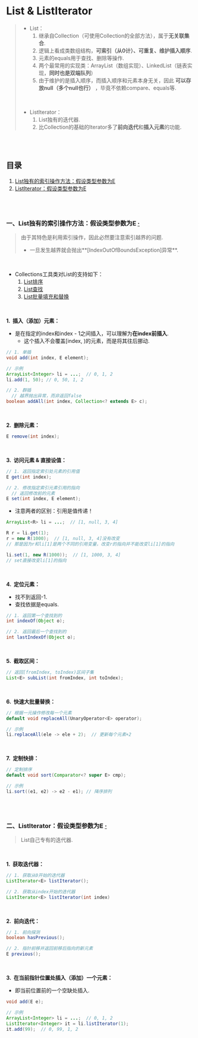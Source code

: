 # List & ListIterator
> - List：
>   1. 继承自Collection（可使用Collection的全部方法），属于**无关联集合**.
>   2. 逻辑上看成类数组结构，**可索引（从0计）、可重复、维护插入顺序**.
>   3. 元素的equals用于查找、删除等操作.
>   4. 两个最常用的实现类：ArrayList（数组实现）、LinkedList（链表实现，**同时也是双端队列**）
>   5. 由于维护的是插入顺序，而插入顺序和元素本身无关，因此 **可以存放null（多个null也行）** ，毕竟不依赖compare、equals等.
>
> <br>
>
> - ListIterator：
>   1. List独有的迭代器.
>   2. 比Collection的基础的Iterator多了**前向迭代**和**插入元素**的功能.

<br><br>

## 目录

1. [List独有的索引操作方法：假设类型参数为E](#一list独有的索引操作方法假设类型参数为e--)
2. [ListIterator：假设类型参数为E](#二listiterator假设类型参数为e--)

<br><br>

### 一、List独有的索引操作方法：假设类型参数为E  [·](#目录)
> 由于其特色是利用索引操作，因此必然要注意索引越界的问题.
>
>   - 一旦发生越界就会抛出**[IndexOutOfBoundsException]异常**.

<br>

- Collections工具类对List的支持如下：
  1. [List排序](../../Collections工具类%20%26%20多线程集合.md#一list排序)
  2. [List查找](../../Collections工具类%20%26%20多线程集合.md#二list查找)
  3. [List批量填充和替换](../../Collections工具类%20%26%20多线程集合.md#三list批量填充和替换)

<br>

**1.&nbsp; 插入（添加）元素：**

- 是在指定的index和index - 1之间插入，可以理解为**在index前插入**.
  - 这个插入不会覆盖[index, )的元素，而是将其往后挪动.

```Java
// 1. 单插
void add(int index, E element);

// 示例
ArrayList<Integer> li = ...;  // 0, 1, 2
li.add(1, 50); // 0, 50, 1, 2

// 2. 群插
  // 越界抛出异常，而非返回false
boolean addAll(int index, Collection<? extends E> c);
```

<br>

**2.&nbsp; 删除元素：**

```Java
E remove(int index);
```

<br>

**3.&nbsp; 访问元素 & 直接设值：**

```Java
// 1. 返回指定索引处元素的引用值
E get(int index);

// 2. 修改指定索引元素引用的指向
  // 返回修改前的元素
E set(int index, E element);
```

- 注意两者的区别：引用是值传递！

```Java
ArrayList<R> li = ...;  // [1, null, 3, 4]

R r = li.get(1);
r = new R(1000);  // [1, null, 3, 4]没有改变
// 那是因为r和li[1]是两个不同的引用变量，改变r的指向并不能改变li[1]的指向

li.set(1, new R(1000));  // [1, 1000, 3, 4]
// set直接改变li[1]的指向
```

<br>

**4.&nbsp; 定位元素：**

- 找不到返回-1.
- 查找依据是equals.

```Java
// 1. 返回第一个查找到的
int indexOf(Object o);

// 2. 返回最后一个查找到的
int lastIndexOf(Object o);
```

<br>

**5.&nbsp; 截取区间：**

```Java
// 返回[fromIndex, toIndex)区间子集
List<E> subList(int fromIndex, int toIndex);
```

<br>

**6.&nbsp; 快速大批量替换：**

```Java
// 根据一元操作修改每一个元素
default void replaceAll(UnaryOperator<E> operator);

// 示例
li.replaceAll(ele -> ele + 2);  // 更新每个元素+2
```

<br>

**7.&nbsp; 定制快排：**

```Java
// 定制排序
default void sort(Comparator<? super E> cmp);

// 示例
li.sort((e1, e2) -> e2 - e1); // 降序排列
```

<br><br>

### 二、ListIterator：假设类型参数为E  [·](#目录)
> List自己专有的迭代器.

<br>

**1.&nbsp; 获取迭代器：**

```Java
// 1. 获取从0开始的迭代器
ListIterator<E> listIterator();

// 2. 获取从index开始的迭代器
ListIterator<E> listIterator(int index)
```

<br>

**2.&nbsp; 前向迭代：**

```Java
// 1. 前向探测
boolean hasPrevious();

// 2. 指针前移并返回前移后指向的新元素
E previous();
```

<br>

**3.&nbsp; 在当前指针位置处插入（添加）一个元素：**

- 即当前位置前的一个空缺处插入.

```Java
void add(E e);

// 示例
ArrayList<Integer> li = ...;  // 0, 1, 2
ListIterator<Integer> it = li.listIterator(1);
it.add(99);  // 0, 99, 1, 2
```

